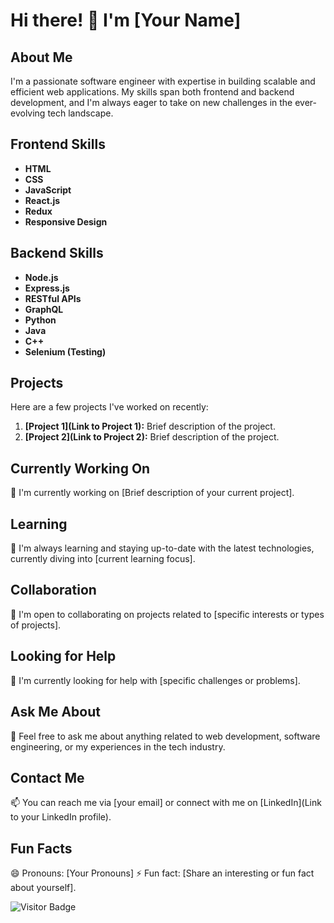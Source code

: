 # Hi there! 👋 I'm [Your Name]

## About Me
I'm a passionate software engineer with expertise in building scalable and efficient web applications. My skills span both frontend and backend development, and I'm always eager to take on new challenges in the ever-evolving tech landscape.

## Frontend Skills
- **HTML**
- **CSS**
- **JavaScript**
- **React.js**
- **Redux**
- **Responsive Design**

## Backend Skills
- **Node.js**
- **Express.js**
- **RESTful APIs**
- **GraphQL**
- **Python**
- **Java**
- **C++**
- **Selenium (Testing)**

## Projects
Here are a few projects I've worked on recently:

1. **[Project 1](Link to Project 1):** Brief description of the project.
2. **[Project 2](Link to Project 2):** Brief description of the project.

## Currently Working On
🔭 I'm currently working on [Brief description of your current project].

## Learning
🌱 I'm always learning and staying up-to-date with the latest technologies, currently diving into [current learning focus].

## Collaboration
👯 I'm open to collaborating on projects related to [specific interests or types of projects].

## Looking for Help
🤔 I'm currently looking for help with [specific challenges or problems].

## Ask Me About
💬 Feel free to ask me about anything related to web development, software engineering, or my experiences in the tech industry.

## Contact Me
📫 You can reach me via [your email] or connect with me on [LinkedIn](Link to your LinkedIn profile).

## Fun Facts
😄 Pronouns: [Your Pronouns]
⚡ Fun fact: [Share an interesting or fun fact about yourself].

![Visitor Badge](https://visitor-badge.laobi.icu/badge?page_id=your_username.your_username)

